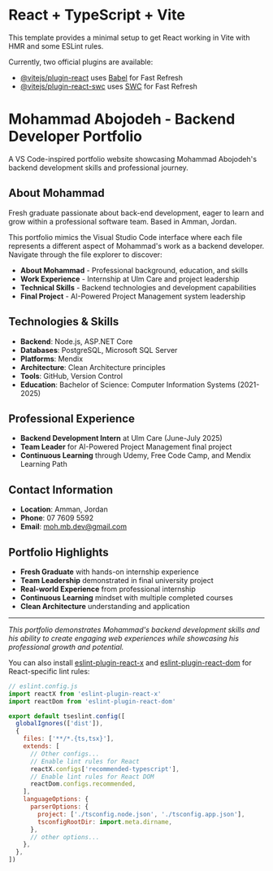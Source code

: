 # React + TypeScript + Vite

This template provides a minimal setup to get React working in Vite with HMR and some ESLint rules.

Currently, two official plugins are available:

- [@vitejs/plugin-react](https://github.com/vitejs/vite-plugin-react/blob/main/packages/plugin-react) uses [Babel](https://babeljs.io/) for Fast Refresh
- [@vitejs/plugin-react-swc](https://github.com/vitejs/vite-plugin-react/blob/main/packages/plugin-react-swc) uses [SWC](https://swc.rs/) for Fast Refresh

# Mohammad Abojodeh - Backend Developer Portfolio

A VS Code-inspired portfolio website showcasing Mohammad Abojodeh's backend development skills and professional journey.

## About Mohammad

Fresh graduate passionate about back-end development, eager to learn and grow within a professional software team. Based in Amman, Jordan.

This portfolio mimics the Visual Studio Code interface where each file represents a different aspect of Mohammad's work as a backend developer. Navigate through the file explorer to discover:

- **About Mohammad** - Professional background, education, and skills
- **Work Experience** - Internship at Ulm Care and project leadership
- **Technical Skills** - Backend technologies and development capabilities
- **Final Project** - AI-Powered Project Management system leadership

## Technologies & Skills

- **Backend**: Node.js, ASP.NET Core
- **Databases**: PostgreSQL, Microsoft SQL Server
- **Platforms**: Mendix
- **Architecture**: Clean Architecture principles
- **Tools**: GitHub, Version Control
- **Education**: Bachelor of Science: Computer Information Systems (2021-2025)

## Professional Experience

- **Backend Development Intern** at Ulm Care (June-July 2025)
- **Team Leader** for AI-Powered Project Management final project
- **Continuous Learning** through Udemy, Free Code Camp, and Mendix Learning Path

## Contact Information

- **Location**: Amman, Jordan
- **Phone**: 07 7609 5592
- **Email**: moh.mb.dev@gmail.com

## Portfolio Highlights

- **Fresh Graduate** with hands-on internship experience
- **Team Leadership** demonstrated in final university project
- **Real-world Experience** from professional internship
- **Continuous Learning** mindset with multiple completed courses
- **Clean Architecture** understanding and application

---

*This portfolio demonstrates Mohammad's backend development skills and his ability to create engaging web experiences while showcasing his professional growth and potential.*

You can also install [eslint-plugin-react-x](https://github.com/Rel1cx/eslint-react/tree/main/packages/plugins/eslint-plugin-react-x) and [eslint-plugin-react-dom](https://github.com/Rel1cx/eslint-react/tree/main/packages/plugins/eslint-plugin-react-dom) for React-specific lint rules:

```js
// eslint.config.js
import reactX from 'eslint-plugin-react-x'
import reactDom from 'eslint-plugin-react-dom'

export default tseslint.config([
  globalIgnores(['dist']),
  {
    files: ['**/*.{ts,tsx}'],
    extends: [
      // Other configs...
      // Enable lint rules for React
      reactX.configs['recommended-typescript'],
      // Enable lint rules for React DOM
      reactDom.configs.recommended,
    ],
    languageOptions: {
      parserOptions: {
        project: ['./tsconfig.node.json', './tsconfig.app.json'],
        tsconfigRootDir: import.meta.dirname,
      },
      // other options...
    },
  },
])
```
